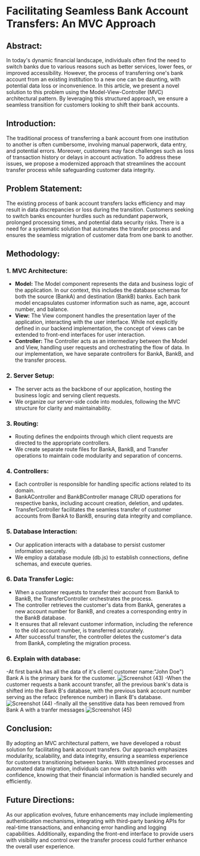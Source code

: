 # Facilitating Seamless Bank Account Transfers: An MVC Approach

## Abstract:
In today's dynamic financial landscape, individuals often find the need to switch banks due to various reasons such as better services, lower fees, or improved accessibility. However, the process of transferring one's bank account from an existing institution to a new one can be daunting, with potential data loss or inconvenience. In this article, we present a novel solution to this problem using the Model-View-Controller (MVC) architectural pattern. By leveraging this structured approach, we ensure a seamless transition for customers looking to shift their bank accounts.

## Introduction:
The traditional process of transferring a bank account from one institution to another is often cumbersome, involving manual paperwork, data entry, and potential errors. Moreover, customers may face challenges such as loss of transaction history or delays in account activation. To address these issues, we propose a modernized approach that streamlines the account transfer process while safeguarding customer data integrity.

## Problem Statement:
The existing process of bank account transfers lacks efficiency and may result in data discrepancies or loss during the transition. Customers seeking to switch banks encounter hurdles such as redundant paperwork, prolonged processing times, and potential data security risks. There is a need for a systematic solution that automates the transfer process and ensures the seamless migration of customer data from one bank to another.

## Methodology:

### 1. MVC Architecture:
- **Model:** The Model component represents the data and business logic of the application. In our context, this includes the database schemas for both the source (BankA) and destination (BankB) banks. Each bank model encapsulates customer information such as name, age, account number, and balance.
- **View:** The View component handles the presentation layer of the application, interacting with the user interface. While not explicitly defined in our backend implementation, the concept of views can be extended to front-end interfaces for user interaction.
- **Controller:** The Controller acts as an intermediary between the Model and View, handling user requests and orchestrating the flow of data. In our implementation, we have separate controllers for BankA, BankB, and the transfer process.

### 2. Server Setup:
- The server acts as the backbone of our application, hosting the business logic and serving client requests.
- We organize our server-side code into modules, following the MVC structure for clarity and maintainability.

### 3. Routing:
- Routing defines the endpoints through which client requests are directed to the appropriate controllers.
- We create separate route files for BankA, BankB, and Transfer operations to maintain code modularity and separation of concerns.

### 4. Controllers:
- Each controller is responsible for handling specific actions related to its domain.
- BankAController and BankBController manage CRUD operations for respective banks, including account creation, deletion, and updates.
- TransferController facilitates the seamless transfer of customer accounts from BankA to BankB, ensuring data integrity and compliance.

### 5. Database Interaction:
- Our application interacts with a database to persist customer information securely.
- We employ a database module (db.js) to establish connections, define schemas, and execute queries.

### 6. Data Transfer Logic:
- When a customer requests to transfer their account from BankA to BankB, the TransferController orchestrates the process.
- The controller retrieves the customer's data from BankA, generates a new account number for BankB, and creates a corresponding entry in the BankB database.
- It ensures that all relevant customer information, including the reference to the old account number, is transferred accurately.
- After successful transfer, the controller deletes the customer's data from BankA, completing the migration process.
### 6. Explain with database:
 -At first bankA has all the data of it's client( customer name:"John Doe") Bank A is the primary bank for the customer.
![Screenshot (43)](https://github.com/piyaldeb/Inter-Banking-Account-Transfer-Module/assets/84727208/799fcd24-2fb3-43b7-8c9c-525d6d210bff)
-When the customer requests a bank account transfer, all the previous bank's data is shifted into the Bank B's database, with the previous bank account number serving as the refacc (reference number) in Bank B's database.
![Screenshot (44)](https://github.com/piyaldeb/Inter-Banking-Account-Transfer-Module/assets/84727208/9424e034-a156-44c6-9590-0cf6ed4fba40)
-finally all the senstitive data has been removed from Bank A with a tranfer messages
![Screenshot (45)](https://github.com/piyaldeb/Inter-Banking-Account-Transfer-Module/assets/84727208/192a4e15-badf-482d-8e28-34e1232c3618)
## Conclusion:
By adopting an MVC architectural pattern, we have developed a robust solution for facilitating bank account transfers. Our approach emphasizes modularity, scalability, and data integrity, ensuring a seamless experience for customers transitioning between banks. With streamlined processes and automated data migration, individuals can now switch banks with confidence, knowing that their financial information is handled securely and efficiently.

## Future Directions:
As our application evolves, future enhancements may include implementing authentication mechanisms, integrating with third-party banking APIs for real-time transactions, and enhancing error handling and logging capabilities. Additionally, expanding the front-end interface to provide users with visibility and control over the transfer process could further enhance the overall user experience.
